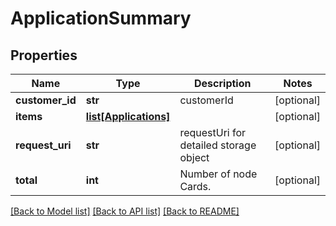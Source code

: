 # ApplicationSummary

## Properties
Name | Type | Description | Notes
------------ | ------------- | ------------- | -------------
**customer_id** | **str** | customerId | [optional] 
**items** | [**list[Applications]**](Applications.md) |  | [optional] 
**request_uri** | **str** | requestUri for detailed storage object | [optional] 
**total** | **int** | Number of node Cards. | [optional] 

[[Back to Model list]](../README.md#documentation-for-models) [[Back to API list]](../README.md#documentation-for-api-endpoints) [[Back to README]](../README.md)



